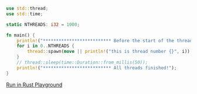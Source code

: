 ```rust
use std::thread;
use std::time;

static NTHREADS: i32 = 1000;

fn main() {
    println!("************************** Before the start of the threads");
    for i in 0..NTHREADS {
        thread::spawn(move || println!("this is thread number {}", i));
    }
    // thread::sleep(time::Duration::from_millis(50));
    println!("************************** All threads finished!");
}

```
[Run in Rust Playground](https://play.rust-lang.org/?version=stable&mode=debug&edition=2021&gist=abba0ff664f9c210911c801bb3229017&version=stable)
